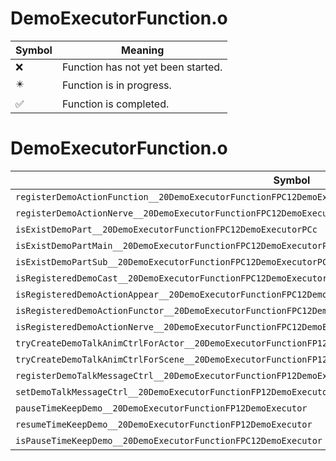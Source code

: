 # DemoExecutorFunction.o
| Symbol | Meaning 
| ------------- | ------------- 
| :x: | Function has not yet been started. 
| :eight_pointed_black_star: | Function is in progress. 
| :white_check_mark: | Function is completed. 


# DemoExecutorFunction.o
| Symbol | Decompiled? |
| ------------- | ------------- |
| `registerDemoActionFunction__20DemoExecutorFunctionFPC12DemoExecutorPC9LiveActorRCQ22MR11FunctorBasePCc` | :x: |
| `registerDemoActionNerve__20DemoExecutorFunctionFPC12DemoExecutorPC9LiveActorPC5NervePCc` | :x: |
| `isExistDemoPart__20DemoExecutorFunctionFPC12DemoExecutorPCc` | :x: |
| `isExistDemoPartMain__20DemoExecutorFunctionFPC12DemoExecutorPCc` | :x: |
| `isExistDemoPartSub__20DemoExecutorFunctionFPC12DemoExecutorPCc` | :x: |
| `isRegisteredDemoCast__20DemoExecutorFunctionFPC12DemoExecutorPC9LiveActor` | :x: |
| `isRegisteredDemoActionAppear__20DemoExecutorFunctionFPC12DemoExecutorPC9LiveActor` | :x: |
| `isRegisteredDemoActionFunctor__20DemoExecutorFunctionFPC12DemoExecutorPC9LiveActor` | :x: |
| `isRegisteredDemoActionNerve__20DemoExecutorFunctionFPC12DemoExecutorPC9LiveActor` | :x: |
| `tryCreateDemoTalkAnimCtrlForActor__20DemoExecutorFunctionFP12DemoExecutorP9LiveActorPCcPCc` | :x: |
| `tryCreateDemoTalkAnimCtrlForScene__20DemoExecutorFunctionFP12DemoExecutorP9LiveActorRC12JMapInfoIterPCcPCcll` | :x: |
| `registerDemoTalkMessageCtrl__20DemoExecutorFunctionFP12DemoExecutorP9LiveActorP15TalkMessageCtrl` | :x: |
| `setDemoTalkMessageCtrl__20DemoExecutorFunctionFP12DemoExecutorPC9LiveActorP15TalkMessageCtrl` | :x: |
| `pauseTimeKeepDemo__20DemoExecutorFunctionFP12DemoExecutor` | :x: |
| `resumeTimeKeepDemo__20DemoExecutorFunctionFP12DemoExecutor` | :x: |
| `isPauseTimeKeepDemo__20DemoExecutorFunctionFPC12DemoExecutor` | :x: |
